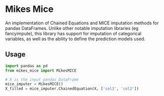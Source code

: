 # Mikes Mice

An implementation of Chained Equations and MICE imputation methods for pandas DataFrames. Unlike other notable imputation libraries (eg fancyimpute), this library has support for imputation of categorical variables, as well as the ability to define the prediction models used.

## Usage
```python
import pandas as pd
from mikes_mice import MikesMICE

# X is the input pandas DataFrame
mice_imputer = MikesMICE()
X_filled = mice_imputer.ChainedEquation(X, ['col1', 'col2'])